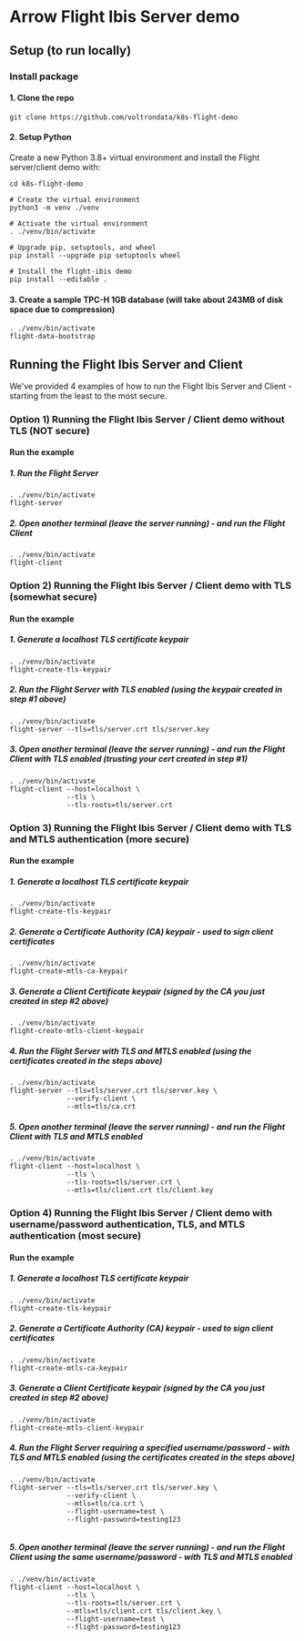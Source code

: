 # Arrow Flight Ibis Server demo

## Setup (to run locally)

### Install package

#### 1. Clone the repo
```shell
git clone https://github.com/voltrondata/k8s-flight-demo

```

#### 2. Setup Python
Create a new Python 3.8+ virtual environment and install the Flight server/client demo with:
```shell
cd k8s-flight-demo

# Create the virtual environment
python3 -m venv ./venv

# Activate the virtual environment
. ./venv/bin/activate

# Upgrade pip, setuptools, and wheel
pip install --upgrade pip setuptools wheel

# Install the flight-ibis demo
pip install --editable .

```


#### 3. Create a sample TPC-H 1GB database (will take about 243MB of disk space due to compression)
```shell
. ./venv/bin/activate
flight-data-bootstrap

```
## Running the Flight Ibis Server and Client
We've provided 4 examples of how to run the Flight Ibis Server and Client - starting from the least to the most secure.

### Option 1) Running the Flight Ibis Server / Client demo without TLS (NOT secure)

#### Run the example
##### 1. Run the Flight Server
```shell
. ./venv/bin/activate
flight-server

```

##### 2. Open another terminal (leave the server running) - and run the Flight Client
```shell
. ./venv/bin/activate
flight-client

```

### Option 2) Running the Flight Ibis Server / Client demo with TLS (somewhat secure)

#### Run the example
##### 1. Generate a localhost TLS certificate keypair
```shell
. ./venv/bin/activate
flight-create-tls-keypair

```

##### 2. Run the Flight Server with TLS enabled (using the keypair created in step #1 above)
```shell
. ./venv/bin/activate
flight-server --tls=tls/server.crt tls/server.key

```

##### 3. Open another terminal (leave the server running) - and run the Flight Client with TLS enabled (trusting your cert created in step #1)
```shell
. ./venv/bin/activate
flight-client --host=localhost \
              --tls \
              --tls-roots=tls/server.crt

```

### Option 3) Running the Flight Ibis Server / Client demo with TLS and MTLS authentication (more secure)

#### Run the example
##### 1. Generate a localhost TLS certificate keypair
```shell
. ./venv/bin/activate
flight-create-tls-keypair

```

##### 2. Generate a Certificate Authority (CA) keypair - used to sign client certificates
```shell
. ./venv/bin/activate
flight-create-mtls-ca-keypair

```

##### 3. Generate a Client Certificate keypair (signed by the CA you just created in step #2 above)
```shell
. ./venv/bin/activate
flight-create-mtls-client-keypair

```

##### 4. Run the Flight Server with TLS and MTLS enabled (using the certificates created in the steps above)
```shell
. ./venv/bin/activate
flight-server --tls=tls/server.crt tls/server.key \
              --verify-client \
              --mtls=tls/ca.crt

```

##### 5. Open another terminal (leave the server running) - and run the Flight Client with TLS and MTLS enabled
```shell
. ./venv/bin/activate
flight-client --host=localhost \
              --tls \
              --tls-roots=tls/server.crt \
              --mtls=tls/client.crt tls/client.key
```

### Option 4) Running the Flight Ibis Server / Client demo with username/password authentication, TLS, and MTLS authentication (most secure)

#### Run the example
##### 1. Generate a localhost TLS certificate keypair
```shell
. ./venv/bin/activate
flight-create-tls-keypair

```

##### 2. Generate a Certificate Authority (CA) keypair - used to sign client certificates
```shell
. ./venv/bin/activate
flight-create-mtls-ca-keypair

```

##### 3. Generate a Client Certificate keypair (signed by the CA you just created in step #2 above)
```shell
. ./venv/bin/activate
flight-create-mtls-client-keypair

```

##### 4. Run the Flight Server requiring a specified username/password - with TLS and MTLS enabled (using the certificates created in the steps above)
```shell
. ./venv/bin/activate
flight-server --tls=tls/server.crt tls/server.key \
              --verify-client \
              --mtls=tls/ca.crt \
              --flight-username=test \
              --flight-password=testing123
              
```

##### 5. Open another terminal (leave the server running) - and run the Flight Client using the same username/password - with TLS and MTLS enabled
```shell
. ./venv/bin/activate
flight-client --host=localhost \
              --tls \
              --tls-roots=tls/server.crt \
              --mtls=tls/client.crt tls/client.key \
              --flight-username=test \
              --flight-password=testing123
```
